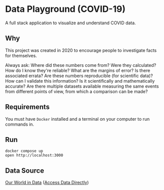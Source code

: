 # Data Playground (COVID-19)

A full stack application to visualize and understand COVID data.

## Why

This project was created in 2020 to encourage people to investigate facts for themselves.

Always ask: Where did these numbers come from? Were they calculated? How do I know they're reliable? What are the margins of error? Is there associated errata? Are these numbers reproducible (for scientific data)? How can I validate this information? Is it scientifically and mathematically accurate? Are there multiple datasets available measuring the same events from different points of view, from which a comparison can be made?

## Requirements

You must have `Docker` installed and a terminal on your computer to run commands in.

## Run

`docker compose up`  
`open http://localhost:3000`

## Data Source

[Our World in Data](https://ourworldindata.org) ([Access Data Directly](https://github.com/owid/covid-19-data/blob/master/public/data/owid-covid-data.csv))
